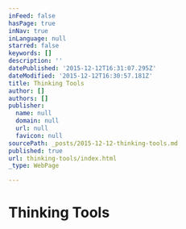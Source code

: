 ```yaml
---
inFeed: false
hasPage: true
inNav: true
inLanguage: null
starred: false
keywords: []
description: ''
datePublished: '2015-12-12T16:31:07.295Z'
dateModified: '2015-12-12T16:30:57.181Z'
title: Thinking Tools
author: []
authors: []
publisher:
  name: null
  domain: null
  url: null
  favicon: null
sourcePath: _posts/2015-12-12-thinking-tools.md
published: true
url: thinking-tools/index.html
_type: WebPage

---
```

# Thinking Tools